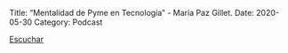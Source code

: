 Title: “Mentalidad de Pyme en Tecnología” - María Paz Gillet.
Date: 2020-05-30
Category: Podcast

<a href="https://s.danilorca.com/2020-05-30.mp3" type="audio/mpeg">
Escuchar
</a>
